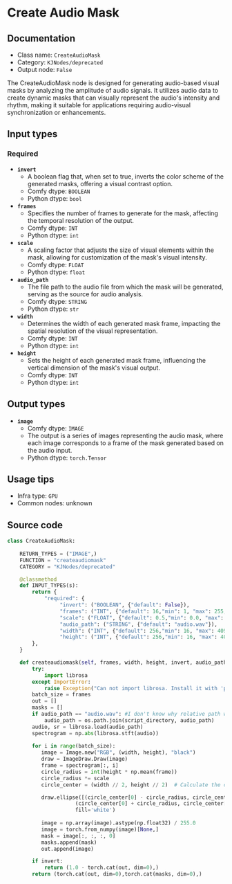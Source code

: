 # Create Audio Mask
## Documentation
- Class name: `CreateAudioMask`
- Category: `KJNodes/deprecated`
- Output node: `False`

The CreateAudioMask node is designed for generating audio-based visual masks by analyzing the amplitude of audio signals. It utilizes audio data to create dynamic masks that can visually represent the audio's intensity and rhythm, making it suitable for applications requiring audio-visual synchronization or enhancements.
## Input types
### Required
- **`invert`**
    - A boolean flag that, when set to true, inverts the color scheme of the generated masks, offering a visual contrast option.
    - Comfy dtype: `BOOLEAN`
    - Python dtype: `bool`
- **`frames`**
    - Specifies the number of frames to generate for the mask, affecting the temporal resolution of the output.
    - Comfy dtype: `INT`
    - Python dtype: `int`
- **`scale`**
    - A scaling factor that adjusts the size of visual elements within the mask, allowing for customization of the mask's visual intensity.
    - Comfy dtype: `FLOAT`
    - Python dtype: `float`
- **`audio_path`**
    - The file path to the audio file from which the mask will be generated, serving as the source for audio analysis.
    - Comfy dtype: `STRING`
    - Python dtype: `str`
- **`width`**
    - Determines the width of each generated mask frame, impacting the spatial resolution of the visual representation.
    - Comfy dtype: `INT`
    - Python dtype: `int`
- **`height`**
    - Sets the height of each generated mask frame, influencing the vertical dimension of the mask's visual output.
    - Comfy dtype: `INT`
    - Python dtype: `int`
## Output types
- **`image`**
    - Comfy dtype: `IMAGE`
    - The output is a series of images representing the audio mask, where each image corresponds to a frame of the mask generated based on the audio input.
    - Python dtype: `torch.Tensor`
## Usage tips
- Infra type: `GPU`
- Common nodes: unknown


## Source code
```python
class CreateAudioMask:
       
    RETURN_TYPES = ("IMAGE",)
    FUNCTION = "createaudiomask"
    CATEGORY = "KJNodes/deprecated"

    @classmethod
    def INPUT_TYPES(s):
        return {
            "required": {
                 "invert": ("BOOLEAN", {"default": False}),
                 "frames": ("INT", {"default": 16,"min": 1, "max": 255, "step": 1}),
                 "scale": ("FLOAT", {"default": 0.5,"min": 0.0, "max": 2.0, "step": 0.01}),
                 "audio_path": ("STRING", {"default": "audio.wav"}),
                 "width": ("INT", {"default": 256,"min": 16, "max": 4096, "step": 1}),
                 "height": ("INT", {"default": 256,"min": 16, "max": 4096, "step": 1}),
        },
    } 

    def createaudiomask(self, frames, width, height, invert, audio_path, scale):
        try:
            import librosa
        except ImportError:
            raise Exception("Can not import librosa. Install it with 'pip install librosa'")
        batch_size = frames
        out = []
        masks = []
        if audio_path == "audio.wav": #I don't know why relative path won't work otherwise...
            audio_path = os.path.join(script_directory, audio_path)
        audio, sr = librosa.load(audio_path)
        spectrogram = np.abs(librosa.stft(audio))
        
        for i in range(batch_size):
           image = Image.new("RGB", (width, height), "black")
           draw = ImageDraw.Draw(image)
           frame = spectrogram[:, i]
           circle_radius = int(height * np.mean(frame))
           circle_radius *= scale
           circle_center = (width // 2, height // 2)  # Calculate the center of the image

           draw.ellipse([(circle_center[0] - circle_radius, circle_center[1] - circle_radius),
                      (circle_center[0] + circle_radius, circle_center[1] + circle_radius)],
                      fill='white')
             
           image = np.array(image).astype(np.float32) / 255.0
           image = torch.from_numpy(image)[None,]
           mask = image[:, :, :, 0] 
           masks.append(mask)
           out.append(image)

        if invert:
            return (1.0 - torch.cat(out, dim=0),)
        return (torch.cat(out, dim=0),torch.cat(masks, dim=0),)

```
